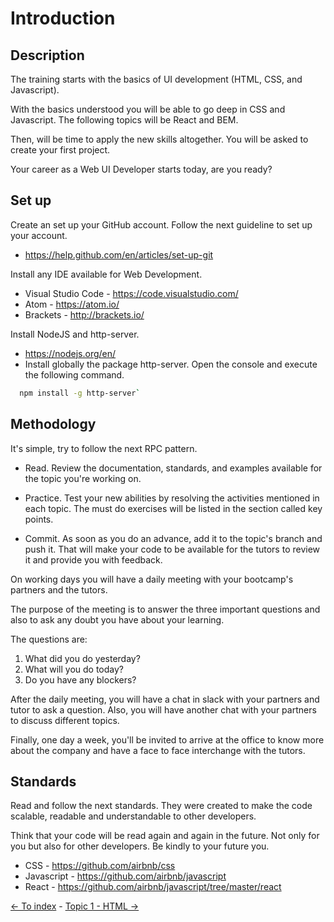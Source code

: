 # Introduction

## Description

The training starts with the basics of UI development (HTML, CSS, and Javascript).

With the basics understood you will be able to go deep in CSS and Javascript. The following topics will be React and BEM.

Then, will be time to apply the new skills altogether. You will be asked to create your first project.

Your career as a Web UI Developer starts today, are you ready?

## Set up

Create an set up your GitHub account. Follow the next guideline to set up your account.

- https://help.github.com/en/articles/set-up-git

Install any IDE available for Web Development.

- Visual Studio Code - https://code.visualstudio.com/
- Atom - https://atom.io/
- Brackets - http://brackets.io/

Install NodeJS and http-server.

- https://nodejs.org/en/
- Install globally the package http-server. Open the console and execute the following command.
 ```bash
   npm install -g http-server`
 ```

## Methodology

It's simple, try to follow the next RPC pattern.

- Read. Review the documentation, standards, and examples available for the topic you're working on.

- Practice. Test your new abilities by resolving the activities mentioned in each topic. The must do exercises will be listed in the section called key points.

- Commit. As soon as you do an advance, add it to the topic's branch and push it. That will make your code to be available for the tutors to review it and provide you with feedback.

On working days you will have a daily meeting with your bootcamp's partners and the tutors.

The purpose of the meeting is to answer the three important questions and also to ask any doubt you have about your learning.

The questions are:

1. What did you do yesterday?
2. What will you do today?
3. Do you have any blockers?

After the daily meeting, you will have a chat in slack with your partners and tutor to ask a question. Also, you will have another chat with your partners to discuss different topics.

Finally, one day a week, you'll be invited to arrive at the office to know more about the company and have a face to face interchange with the tutors.

## Standards

Read and follow the next standards. They were created to make the code scalable, readable and understandable to other developers.

Think that your code will be read again and again in the future. Not only for you but also for other developers. Be kindly to your future you.

- CSS - https://github.com/airbnb/css
- Javascript - https://github.com/airbnb/javascript
- React - https://github.com/airbnb/javascript/tree/master/react

[<- To index](../README.md#title) - [Topic 1 - HTML ->](./topic1.md)

